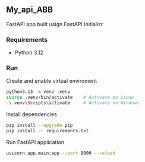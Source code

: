 
## My_api_ABB
FastAPI app built usign FastAPI Initializr

### Requirements
* Python 3.12

### Run

Create and enable virtual enviroment
```bash
python3.13 -m venv .venv
source .venv/bin/activate    # Activate on Linux
.\.venv\Scripts\activate     # Activate on Windows
```

Install dependencies
```bash
pip install --upgrade pip
pip install -r requirements.txt
```
Run FastAPI application
```bash
uvicorn app.main:app --port 8000 --reload
```


